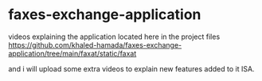 # faxes-exchange-application

videos explaining the application located here in the project files
https://github.com/khaled-hamada/faxes-exchange-application/tree/main/faxat/static/faxat

and i will upload some extra videos to explain new features added to it ISA.
